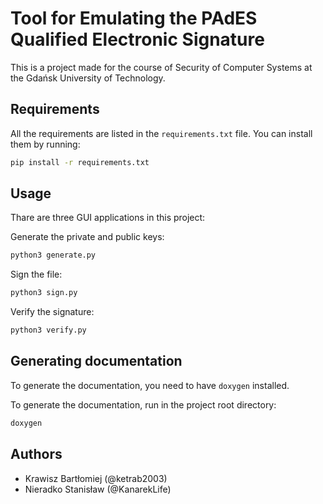 # Tool for Emulating the PAdES Qualified Electronic Signature

This is a project made for the course of Security of Computer Systems at the Gdańsk University of Technology.

## Requirements

All the requirements are listed in the `requirements.txt` file. You can install them by running:
```bash
pip install -r requirements.txt
```

## Usage

Thare are three GUI applications in this project:

Generate the private and public keys:
```bash
python3 generate.py
```

Sign the file:
```bash
python3 sign.py
```

Verify the signature:
```bash
python3 verify.py
```

## Generating documentation

To generate the documentation, you need to have `doxygen` installed.

To generate the documentation, run in the project root directory:
```bash
doxygen
```

## Authors

- Krawisz Bartłomiej (@ketrab2003)
- Nieradko Stanisław (@KanarekLife)